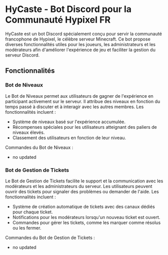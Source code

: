 # HyCaste - Bot Discord pour la Communauté Hypixel FR


HyCaste est un bot Discord spécialement conçu pour servir la communauté francophone de Hypixel, le célèbre serveur Minecraft. Ce bot propose diverses fonctionnalités utiles pour les joueurs, les administrateurs et les modérateurs afin d'améliorer l'expérience de jeu et faciliter la gestion du serveur Discord.

## Fonctionnalités

### Bot de Niveaux


Le Bot de Niveaux permet aux utilisateurs de gagner de l'expérience en participant activement sur le serveur. Il attribue des niveaux en fonction du temps passé à discuter et à interagir avec les autres membres. Les fonctionnalités incluent :

- Système de niveaux basé sur l'expérience accumulée.
- Récompenses spéciales pour les utilisateurs atteignant des paliers de niveaux élevés.
- Classement des utilisateurs en fonction de leur niveau.

Commandes du Bot de Niveaux :

- no updated

### Bot de Gestion de Tickets


Le Bot de Gestion de Tickets facilite le support et la communication avec les modérateurs et les administrateurs du serveur. Les utilisateurs peuvent ouvrir des tickets pour signaler des problèmes ou demander de l'aide. Les fonctionnalités incluent :

- Système de création automatique de tickets avec des canaux dédiés pour chaque ticket.
- Notifications pour les modérateurs lorsqu'un nouveau ticket est ouvert.
- Commandes pour gérer les tickets, comme les marquer comme résolus ou les fermer.

Commandes du Bot de Gestion de Tickets :

- no updated
